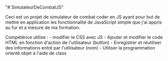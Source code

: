 "# SimulateurDeCombatJS" 

Ceci est un projet de simulateur de combat coder en JS ayant pour but de mettre en application les fonctionnalité de JavaScript simple que j'ai appris au fur et a mesure de ma formation.

Compéténce utilise :
    - modifier le CSS avec JS
    - Ajouter et modifier le code HTML en fonction d'action de l'utilisateur (button)
    - Enregistrer et réutiliser des informations entré par l'utilisateur (nom)
    - Utiliser la programmation orienté objet à l'aide de class
    